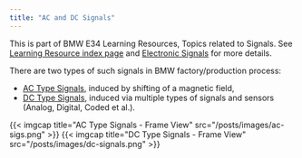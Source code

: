 ```yaml
---
title: "AC and DC Signals"
---
```


This is part of BMW E34 Learning Resources, Topics related to Signals. See [Learning Resource index page](/bmw-ag-e34-learning-materials) and [Electronic Signals](/electronic-signals) for more details. 

There are two types of such signals in BMW factory/production process:

* [AC Type Signals](/ac-voltage-signals), induced by shifting of a magnetic field, 
* [DC Type Signals](/dc-voltage-signals), induced via multiple types of signals and sensors (Analog, Digital, Coded et al.).

{{< imgcap title="AC Type Signals - Frame View" src="/posts/images/ac-sigs.png" >}}
{{< imgcap title="DC Type Signals - Frame View" src="/posts/images/dc-signals.png" >}}
